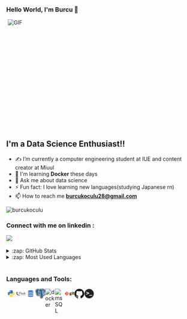 ### Hello World, I'm Burcu  👋

 <img align="right" alt="GIF" src="https://github.com/arsentieva/arsentieva/blob/main/code.gif?raw=true" width="500" height="320" />


## I'm a Data Science Enthusiast!!
- ✍ I’m currently a computer engineering student at IUE and content creator at Miuul
- 🌱 I'm learning **Docker** these days
- 💬 Ask me about data science
- ⚡ Fun fact: I love learning new languages(studying Japanese rn)
- 📫 How to reach me **burcukoculu28@gmail.com**

<p align="left"> <img src="https://komarev.com/ghpvc/?username=burcukoculu" alt="burcukoculu" /> </p>

### Connect with me on linkedin :
<p>
<a href="https://www.linkedin.com/in/burcu-koculu/"><img height="30" src="https://cdn-icons-png.flaticon.com/512/174/174857.png"></a>
</p>

<details>
  <summary>:zap: GitHub Stats</summary>

  <img align="left" alt="Burcu's GitHub Stats" src="https://github-readme-stats.vercel.app/api?username=burcukoculu&show_icons=true&hide_border=true" />

</details>

<details>
  <summary>:zap: Most Used Languages</summary>

<img align="left" alt="Burcu's GitHub Top Languages" src="https://github-readme-stats.vercel.app/api/top-langs/?username=burcukoculu" />

</details>

</br>

### Languages and Tools:
<img align="left" alt="python" width="26px" src="https://raw.githubusercontent.com/github/explore/80688e429a7d4ef2fca1e82350fe8e3517d3494d/topics/python/python.png"/>
<img align="left" alt="flask" width="26px" src="https://raw.githubusercontent.com/github/explore/80688e429a7d4ef2fca1e82350fe8e3517d3494d/topics/flask/flask.png"/>
<img align="left" alt="SQL" width="26px" src="https://raw.githubusercontent.com/github/explore/80688e429a7d4ef2fca1e82350fe8e3517d3494d/topics/sql/sql.png"/>
<img align="left" alt="postgreSQL" width="26px" src="https://raw.githubusercontent.com/github/explore/80688e429a7d4ef2fca1e82350fe8e3517d3494d/topics/postgresql/postgresql.png" />
<img align="left" alt="docker" width="26px" src="https://cdn.worldvectorlogo.com/logos/docker.svg" />
<img align="left" alt="msSQL" width="26px" src="https://www.bakicubuk.com/wp-content/uploads/sqlserver.png" />
<img align="left" alt="Git" width="26px" src="https://raw.githubusercontent.com/github/explore/80688e429a7d4ef2fca1e82350fe8e3517d3494d/topics/git/git.png" />
<img align="left" alt="GitHub" width="26px" src="https://raw.githubusercontent.com/github/explore/78df643247d429f6cc873026c0622819ad797942/topics/github/github.png"/>
<img align="left" alt="Terminal" width="26px" src="https://raw.githubusercontent.com/github/explore/80688e429a7d4ef2fca1e82350fe8e3517d3494d/topics/terminal/terminal.png"/>
